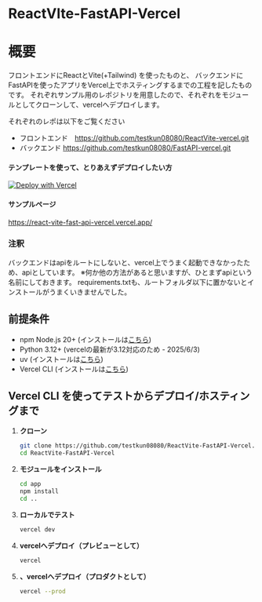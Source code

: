 # ReactVIte-FastAPI-Vercel

# 概要
フロントエンドにReactとVite(+Tailwind) を使ったものと、
バックエンドにFastAPIを使ったアプリをVercel上でホスティングするまでの工程を記したものです。
それぞれサンプル用のレポジトリを用意したので、それぞれをモジュールとしてクローンして、vercelへデプロイします。

それぞれのレポは以下をご覧ください
- フロントエンド　https://github.com/testkun08080/ReactVite-vercel.git
- バックエンド https://github.com/testkun08080/FastAPI-vercel.git
  
#### テンプレートを使って、とりあえずデプロイしたい方

[![Deploy with Vercel](https://vercel.com/button)](https://vercel.com/import/git?s=https://github.com/testkun08080/ReactVite-FastAPI-Vercel)

#### サンプルページ
https://react-vite-fast-api-vercel.vercel.app/


### 注釈
バックエンドはapiをルートにしないと、vercel上でうまく起動できなかったため、apiとしています。
※何か他の方法があると思いますが、ひとまずapiという名前にしておきます。
requirements.txtも、ルートフォルダ以下に置かないとインストールがうまくいきませんでした。


## 前提条件
- npm Node.js 20+ (インストールは[こちら](https://nodejs.org/en/download/))
- Python 3.12+ (vercelの最新が3.12対応のため - 2025/6/3)
- uv (インストールは[こちら](https://docs.astral.sh/uv/getting-started/installation/))
- Vercel CLI (インストールは[こちら](https://vercel.com/docs/cli#installing-vercel-cli/))


## Vercel CLI を使ってテストからデプロイ/ホスティングまで

1. **クローン**
    ```bash
    git clone https://github.com/testkun08080/ReactVite-FastAPI-Vercel.git
    cd ReactVite-FastAPI-Vercel
   ```
2. **モジュールをインストール**
    ```bash
    cd app
    npm install
    cd ..
3. **ローカルでテスト**
    ```bash
    vercel dev
   ```
4. **vercelへデプロイ（プレビューとして）**
    ```bash
    vercel
   ```
5. **、vercelへデプロイ（プロダクトとして）**
    ```bash
    vercel --prod
   ```